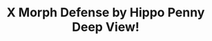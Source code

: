 ---
title: X Morph Defense by Hippo Penny Deep View!
layout: scoredetail
permalink: /meta-score/x-morph-defense
header:
  teaser: /assets/images/x-morph-defense.jpg
  video:
    id: wvoqAA7ZUVs
    provider: youtube
---